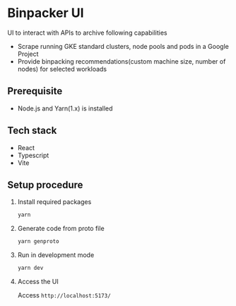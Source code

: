 # Binpacker UI

UI to interact with APIs to archive following capabilities

-   Scrape running GKE standard clusters, node pools and pods in a Google
    Project
-   Provide binpacking recommendations(custom machine size, number of nodes) for
    selected workloads

## Prerequisite

-   Node.js and Yarn(1.x) is installed

## Tech stack

-   React
-   Typescript
-   Vite

## Setup procedure

1.  Install required packages

    ```bash
    yarn
    ```

1.  Generate code from proto file

    ```bash
    yarn genproto
    ```

1.  Run in development mode

    ```bash
    yarn dev
    ```

1.  Access the UI

    Access `http://localhost:5173/`
